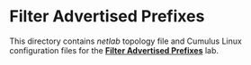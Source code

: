 # Filter Advertised Prefixes

This directory contains *netlab* topology file and Cumulus Linux configuration files for the **[Filter Advertised Prefixes](https://bgplabs.net/policy/3-prefix/)** lab.

